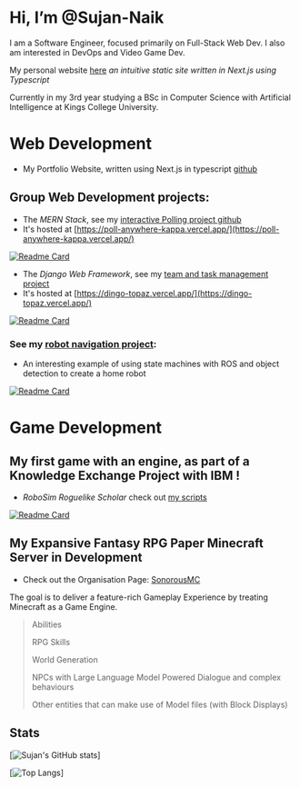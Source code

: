 # Hi, I’m @Sujan-Naik
I am a Software Engineer, focused primarily on Full-Stack Web Dev. I also am interested in DevOps and Video Game Dev.

My personal website [here](https://sujan-naik.github.io/) *an intuitive static site written in Next.js using Typescript*

Currently in my 3rd year studying a BSc in Computer Science with Artificial Intelligence at Kings College University.

# Web Development

- My Portfolio Website, written using Next.js in typescript [github](https://github.com/Sujan-Naik/sujan-naik.github.io)

## Group Web Development projects:

  - The *MERN Stack*, see my [interactive Polling project github](https://github.com/Sujan-Naik/poll)
  - It's hosted at [https://poll-anywhere-kappa.vercel.app/](https://poll-anywhere-kappa.vercel.app/)
    
[![Readme Card](https://github-readme-stats.vercel.app/api/pin/?username=Sujan-Naik&repo=poll&show_icons=true&theme=transparent&hide_rank=true)](https://github.com/Sujan-Naik/poll)

  - The *Django Web Framework*, see my [team and task management project](https://github.com/Sujan-Naik/dingo)
  - It's hosted at [https://dingo-topaz.vercel.app/](https://dingo-topaz.vercel.app/)
        
[![Readme Card](https://github-readme-stats.vercel.app/api/pin/?username=Sujan-Naik&repo=dingo&show_icons=true&theme=transparent&hide_rank=true)](https://github.com/Sujan-Naik/dingo)

### See my [robot navigation project](https://github.com/Sujan-Naik/ros-navigator):
  - An interesting example of using state machines with ROS and object detection to create a home robot
    
[![Readme Card](https://github-readme-stats.vercel.app/api/pin/?username=Sujan-Naik&repo=ros-navigator&show_icons=true&theme=transparent&hide_rank=true)](https://github.com/Sujan-Naik/ros-navigator)


# Game Development

## My first game with an engine, as part of a Knowledge Exchange Project with IBM !
- *RoboSim Roguelike Scholar* check out [my scripts](https://github.com/Sujan-Naik/RoboSim-Roguelike-Scholar) 

[![Readme Card](https://github-readme-stats.vercel.app/api/pin/?username=Sujan-Naik&repo=RoboSim-Roguelike-Scholar&show_icons=true&theme=transparent&hide_rank=true)](https://github.com/Sujan-Naik/RoboSim-Roguelike-Scholar)

## My Expansive Fantasy RPG Paper Minecraft Server in Development
- Check out the Organisation Page: [SonorousMC](https://github.com/SonorousMinecraft)
  
The goal is to deliver a feature-rich Gameplay Experience by treating Minecraft as a Game Engine.

> Abilities
> 
> RPG Skills
> 
> World Generation
> 
> NPCs with Large Language Model Powered Dialogue and complex behaviours
> 
> Other entities that can make use of Model files (with Block Displays)


## Stats
[![Sujan's GitHub stats](https://github-readme-stats.vercel.app/api?username=Sujan-Naik&show_icons=true&theme=transparent&hide_rank=true)]

[![Top Langs](https://github-readme-stats.vercel.app/api/top-langs/?username=Sujan-Naik&theme=transparent&hide_progress=true)]
